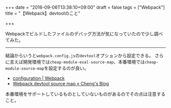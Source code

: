 +++
date = "2016-09-06T13:38:10+09:00"
draft = false
tags = ["Webpack"]
title = "【Webpack】devtoolのこと"

+++

Webpackでビルドしたファイルのデバッグ方法が気になっていたので少し調べてみた。

<hr>

結論からいうと`webpack.config.js`の`devtool`オプションから設定できる。
さらに言えば開発環境では`cheap-module-eval-source-map`、本番環境では`cheap-module-source-map`を設定するのが良い。

- [configuration | Webpack](http://webpack.github.io/docs/configuration.html#devtool)
- [Webpack devtool source map « Cheng's Blog](http://cheng.logdown.com/posts/2016/03/25/679045)

本番環境をサポートしているものとしていないものがあるのでその点は注意すること。
